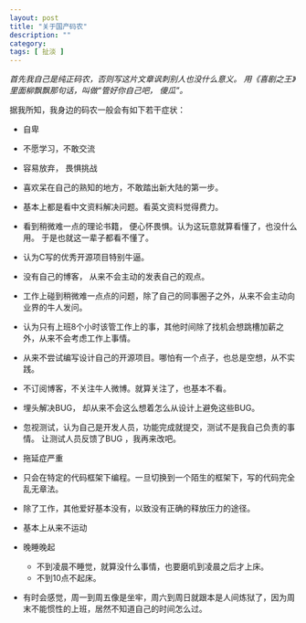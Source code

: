 ```yaml
---
layout: post
title: "关于国产码农"
description: ""
category: 
tags: [ 扯淡 ]
---
```



_首先我自己是纯正码农，否则写这片文章讽刺别人也没什么意义。 用《喜剧之王》里面柳飘飘那句话，叫做“管好你自己吧， 傻瓜”。_


据我所知，我身边的码农一般会有如下若干症状： 


* 自卑

* 不愿学习，不敢交流

* 容易放弃， 畏惧挑战

* 喜欢呆在自己的熟知的地方，不敢踏出新大陆的第一步。

* 基本上都是看中文资料解决问题。看英文资料觉得费力。

* 看到稍微难一点的理论书籍， 便心怀畏惧。认为这玩意就算看懂了，也没什么用。 于是也就这一辈子都看不懂了。 

* 认为C写的优秀开源项目特别牛逼。 

* 没有自己的博客， 从来不会主动的发表自己的观点。

* 工作上碰到稍微难一点点的问题，除了自己的同事圈子之外，从来不会主动向业界的牛人发问。

* 认为只有上班8个小时该管工作上的事，其他时间除了找机会想跳槽加薪之外，从来不会考虑工作上事情。 

* 从来不尝试编写设计自己的开源项目。哪怕有一个点子，也总是空想，从不实践。

* 不订阅博客，不关注牛人微博。就算关注了，也基本不看。 

* 埋头解决BUG， 却从来不会这么想着怎么从设计上避免这些BUG。 

* 忽视测试，认为自己是开发人员，功能完成就提交，测试不是我自己负责的事情。 让测试人员反馈了BUG ，我再来改吧。 

* 拖延症严重

* 只会在特定的代码框架下编程。一旦切换到一个陌生的框架下，写的代码完全乱无章法。

* 除了工作，其他爱好基本没有，以致没有正确的释放压力的途径。 

* 基本上从来不运动

* 晚睡晚起

   * 不到凌晨不睡觉，就算没什么事情，也要磨叽到凌晨之后才上床。
   * 不到10点不起床。

* 有时会感觉，周一到周五像是坐牢，周六到周日就跟本是人间炼狱了，因为周末不能惯性的上班，居然不知道自己的时间怎么过。

